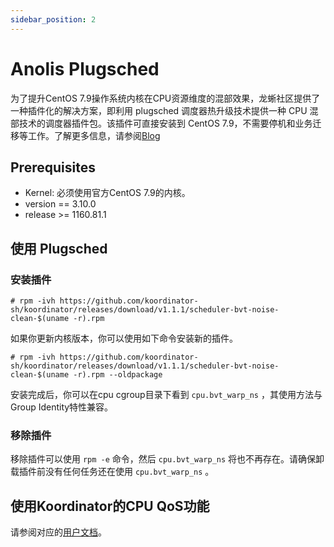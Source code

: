 ```yaml
---
sidebar_position: 2
---
```


# Anolis Plugsched

为了提升CentOS 7.9操作系统内核在CPU资源维度的混部效果，龙蜥社区提供了一种插件化的解决方案，即利用 plugsched 调度器热升级技术提供一种 CPU 混部技术的调度器插件包。该插件可直接安装到 CentOS 7.9，不需要停机和业务迁移等工作。了解更多信息，请参阅[Blog](https://koordinator.sh/blog/anolis-CPU-Co-location)

## Prerequisites

- Kernel: 必须使用官方CentOS 7.9的内核。
- version == 3.10.0
- release >= 1160.81.1

## 使用 Plugsched

### 安装插件

  ```
  # rpm -ivh https://github.com/koordinator-sh/koordinator/releases/download/v1.1.1/scheduler-bvt-noise-clean-$(uname -r).rpm
  ```

如果你更新内核版本，你可以使用如下命令安装新的插件。

  ```
  # rpm -ivh https://github.com/koordinator-sh/koordinator/releases/download/v1.1.1/scheduler-bvt-noise-clean-$(uname -r).rpm --oldpackage
  ```

安装完成后，你可以在cpu cgroup目录下看到 `cpu.bvt_warp_ns` ，其使用方法与Group Identity特性兼容。

### 移除插件

移除插件可以使用 `rpm -e` 命令，然后 `cpu.bvt_warp_ns` 将也不再存在。请确保卸载插件前没有任何任务还在使用 `cpu.bvt_warp_ns` 。

## 使用Koordinator的CPU QoS功能

请参阅对应的[用户文档](../user-manuals/cpu-qos.md)。